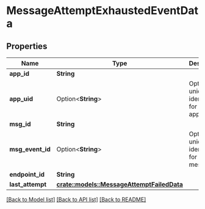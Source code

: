 # MessageAttemptExhaustedEventData

## Properties

Name | Type | Description | Notes
------------ | ------------- | ------------- | -------------
**app_id** | **String** |  | 
**app_uid** | Option<**String**> | Optional unique identifier for the application | [optional]
**msg_id** | **String** |  | 
**msg_event_id** | Option<**String**> | Optional unique identifier for the message | [optional]
**endpoint_id** | **String** |  | 
**last_attempt** | [**crate::models::MessageAttemptFailedData**](MessageAttemptFailedData.md) |  | 

[[Back to Model list]](../README.md#documentation-for-models) [[Back to API list]](../README.md#documentation-for-api-endpoints) [[Back to README]](../README.md)


